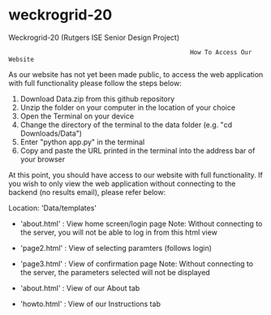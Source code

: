 # weckrogrid-20
Weckrogrid-20 (Rutgers ISE Senior Design Project)

                                                      
                                                      How To Access Our Website


As our website has not yet been made public, to access the web application with full functionality please follow the steps below:

1) Download Data.zip from this github repository
2) Unzip the folder on your computer in the location of your choice 
3) Open the Terminal on your device
4) Change the directory of the terminal to the data folder (e.g. "cd Downloads/Data")
5) Enter "python app.py" in the terminal
6) Copy and paste the URL printed in the terminal into the address bar of your browser

At this point, you should have access to our website with full functionality. If you wish to only view the web application without 
connecting to the backend (no results email), please refer below:

Location: 'Data/templates'

- 'about.html' : View home screen/login page 
  Note: Without connecting to the server, you will not be able to log in from this html view
  
- 'page2.html' : View of selecting paramters (follows login)

- 'page3.html' : View of confirmation page
  Note: Without connecting to the server, the parameters selected will not be displayed

- 'about.html' : View of our About tab

- 'howto.html' : View of our Instructions tab


